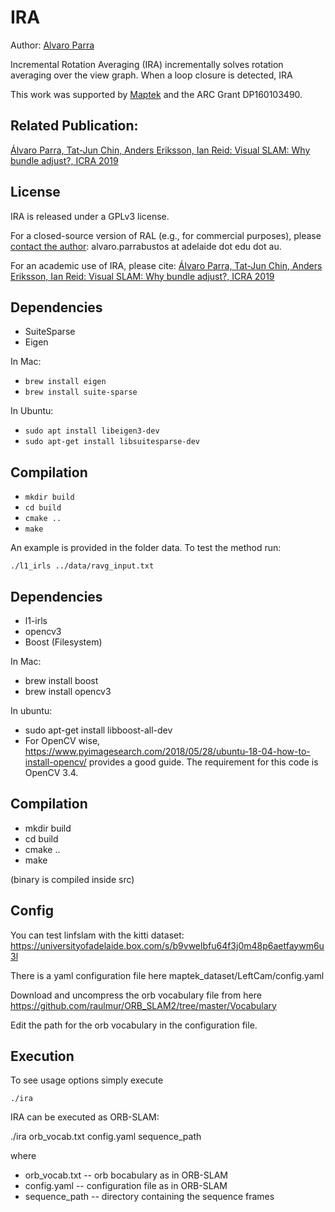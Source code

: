 # IRA

Author: [Alvaro Parra](http://alvaroparra.com)

Incremental Rotation Averaging (IRA) incrementally solves rotation averaging over the view graph. When a loop closure is detected, IRA 


This work was supported by [Maptek](http://maptek.com) and the ARC Grant DP160103490.

## Related Publication:

[Álvaro Parra, Tat-Jun Chin, Anders Eriksson, Ian Reid: Visual SLAM: Why bundle adjust?, ICRA 2019](https://cs.adelaide.edu.au/~aparra/publication/parra19_icra/)


## License

IRA is released under a GPLv3 license. 

For a closed-source version of RAL (e.g., for commercial purposes), please [contact the author](https://cs.adelaide.edu.au/~aparra/#contact): alvaro.parrabustos at adelaide dot edu dot au.

For an academic use of IRA, please cite:
[Álvaro Parra, Tat-Jun Chin, Anders Eriksson, Ian Reid: Visual SLAM: Why bundle adjust?, ICRA 2019](https://cs.adelaide.edu.au/~aparra/publication/parra19_icra/)


## Dependencies

- SuiteSparse
- Eigen

In Mac: 

- `brew install eigen`
- `brew install suite-sparse`

In Ubuntu:
-  `sudo apt install libeigen3-dev`
- `sudo apt-get install libsuitesparse-dev`


## Compilation

- `mkdir build`
- `cd build`
- `cmake ..`
- `make`


An example is provided in the folder data. To test the method run:
```
./l1_irls ../data/ravg_input.txt
```


## Dependencies

 - l1-irls
 - opencv3
 - Boost (Filesystem)

 In Mac: 
 - brew install boost
 - brew install opencv3
 
 In ubuntu:
 - sudo apt-get install libboost-all-dev
 - For OpenCV wise, https://www.pyimagesearch.com/2018/05/28/ubuntu-18-04-how-to-install-opencv/ provides a good guide. The requirement for this code is OpenCV 3.4.

## Compilation

- mkdir build
- cd build
- cmake ..
- make

(binary is compiled inside src)

## Config
You can test linfslam with the kitti dataset:
https://universityofadelaide.box.com/s/b9vwelbfu64f3j0m48p6aetfaywm6u3l


There is a yaml configuration file here
maptek_dataset/LeftCam/config.yaml

Download and uncompress the orb vocabulary file from here
https://github.com/raulmur/ORB_SLAM2/tree/master/Vocabulary

Edit the path for the orb vocabulary in the configuration file.


## Execution
To see usage options simply execute
```
./ira
```

IRA can be executed as ORB-SLAM: 

./ira orb_vocab.txt config.yaml sequence_path

where

- orb_vocab.txt    -- orb bocabulary as in ORB-SLAM 
- config.yaml        -- configuration file as in ORB-SLAM 
- sequence_path  -- directory containing the sequence frames
